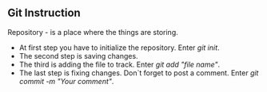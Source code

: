 ## Git Instruction

Repository - is a place where the things are storing. 
* At first step you have to initialize the repository. Enter *git init*.
* The second step is saving changes.  
* The third is adding the file to track. Enter *git add "file name"*.
* The last step is fixing changes. Don`t forget to post a comment. Enter *git commit -m "Your comment"*.  